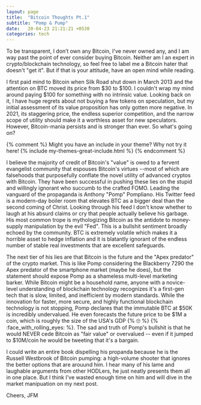 ```yaml
---
layout: page
title:  "Bitcoin Thoughts Pt.1"
subtitle: "Pomp & Pump"
date:   20-04-23 21:21:21 +0530
categories: tech
---
```


To be transparent, I don’t own any Bitcoin, I've never owned any, and I am way past the point of ever consider buying Bitcoin. Neither am I an expert in crypto/blockchain technology, so feel free to label me a Bitcoin hater that doesn't "get it". But if that is your attitude, have an open mind while reading.

I first paid mind to Bitcoin when Silk Road shut down in March 2013 and the attention on BTC moved its price from $30 to $100. I couldn't wrap my mind around paying $100 for something with no intrinsic value.  Looking back on it, I have huge regrets about not buying a few tokens on speculation, but my initial assessment of its value proposition has only gotten more negative. In 2021, its staggering price, the endless superior competition, and the narrow scope of utility should make it a worthless asset for new speculators. However, Bitcoin-mania persists and is stronger than ever. So what's going on?

{% comment %}
Might you have an include in your theme? Why not try it here!
{% include my-themes-great-include.html %}
{% endcomment %}

I believe the majority of credit of Bitcoin's "value" is owed to a fervent evangelist community that espouses Bitcoin's virtues --most of which are falsehoods that purposefully conflate the novel utility of advanced cryptos with Bitcoin.  They have been successful in pushing these lies on the stupid and willingly ignorant who succumb to the crafted FOMO. Leading the vanguard of the propaganda is Anthony "Pomp" Pompliano. His Twitter feed is a modern-day boiler room that elevates BTC as a bigger deal than the second coming of Christ. Looking through his feed I don't know whether to laugh at his absurd claims or cry that people actually believe his garbage. His most common trope is mythologizing Bitcoin as the antidote to money-supply manipulation by the evil "Fed". This is a bullshit sentiment broadly echoed by the community.  BTC is extremely volatile which makes it a horrible asset to hedge inflation and it is blatantly ignorant of the endless number of stable real investments that are excellent safeguards.

The next tier of his lies are that Bitcoin is the future and the "Apex predator" of the crypto market. This is like Pomp considering the Blackberry 7290 the Apex predator of the smartphone market (maybe he does),
but the statement should expose Pomp as a shameless multi-level marketing barker. While Bitcoin might be a household name, anyone with a novice-level understanding of blockchain technology recognizes it's a first-gen tech
that is slow, limited, and inefficient by modern standards. While the innovation for faster, more secure, and highly functional blockchain technology is not stopping, Pomp declares that the immutable BTC at $50K
is incredibly undervalued. He even forecasts the future price to be $1M a coin, which is roughly the size of the USA's GDP {% :roll_eyes: %} {% :face_with_rolling_eyes: %}. The sad and truth of Pomp's bullshit is that he would NEVER cede Bitcoin as "fair value" or overvalued -- even if it jumped to $10M/coin he would be tweeting that it's a bargain. 

I could write an entire book dispelling his propanda because he is the Russell Westbrook of Bitcoin pumping: a high-volume shooter that ignores the better options that are arouund him.
I hear many of his lame and laughable arguments from other HODLers, he just neatly presents them all in one place. But I think I've wasted enough time on him and will dive in the market manipuation on my next post.

Cheers,
JFM
